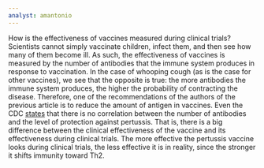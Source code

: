 ```yaml
---
analyst: amantonio
---
```


How is the effectiveness of vaccines measured during clinical trials? Scientists cannot simply vaccinate children, infect them, and then see how many of them become ill. As such, the effectiveness of vaccines is measured by the number of antibodies that the immune system produces in response to vaccination. In the case of whooping cough (as is the case for other vaccines), we see that the opposite is true: the more antibodies the immune system produces, the higher the probability of contracting the disease. Therefore, one of the recommendations of the authors of the previous article is to reduce the amount of antigen in vaccines. Even the CDC [states](https://www.cdc.gov/mmwr/preview/mmwrhtml/rr5704a1.htm) that there is no correlation between the number of antibodies and the level of protection against pertussis.
That is, there is a big difference between the clinical effectiveness of the vaccine and its effectiveness during clinical trials. The more effective the pertussis vaccine looks during clinical trials, the less effective it is in reality, since the stronger it shifts immunity toward Th2.
